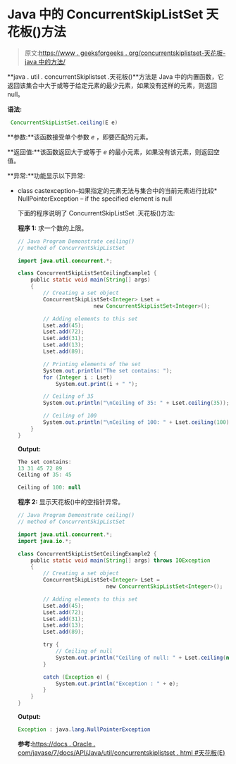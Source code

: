 # Java 中的 ConcurrentSkipListSet 天花板()方法

> 原文:[https://www . geeksforgeeks . org/concurrentskiplistset-天花板-java 中的方法/](https://www.geeksforgeeks.org/concurrentskiplistset-ceiling-method-in-java/)

**java . util . concurrentSkiplistset .天花板()**方法是 Java 中的内置函数，它返回该集合中大于或等于给定元素的最少元素，如果没有这样的元素，则返回 null。

**语法:**

```java
 ConcurrentSkipListSet.ceiling(E e)

```

**参数:**该函数接受单个参数 *e* ，即要匹配的元素。

**返回值:**该函数返回大于或等于 *e* 的最小元素，如果没有该元素，则返回空值。

**异常:**功能显示以下异常:

*   class castexception–如果指定的元素无法与集合中的当前元素进行比较*   NullPointerException – if the specified element is null

    下面的程序说明了 ConcurrentSkipListSet .天花板()方法:

    **程序 1:** 求一个数的上限。

    ```java
    // Java Program Demonstrate ceiling()
    // method of ConcurrentSkipListSet 

    import java.util.concurrent.*;

    class ConcurrentSkipListSetCeilingExample1 {
        public static void main(String[] args)
        {
            // Creating a set object
            ConcurrentSkipListSet<Integer> Lset = 
                            new ConcurrentSkipListSet<Integer>();

            // Adding elements to this set
            Lset.add(45);
            Lset.add(72);
            Lset.add(31);
            Lset.add(13);
            Lset.add(89);

            // Printing elements of the set
            System.out.println("The set contains: ");
            for (Integer i : Lset)
                System.out.print(i + " ");

            // Ceiling of 35
            System.out.println("\nCeiling of 35: " + Lset.ceiling(35));

            // Ceiling of 100
            System.out.println("\nCeiling of 100: " + Lset.ceiling(100));
        }
    }
    ```

    **Output:**

    ```java
    The set contains: 
    13 31 45 72 89 
    Ceiling of 35: 45

    Ceiling of 100: null

    ```

    **程序 2:** 显示天花板()中的空指针异常。

    ```java
    // Java Program Demonstrate ceiling()
    // method of ConcurrentSkipListSet

    import java.util.concurrent.*;
    import java.io.*;

    class ConcurrentSkipListSetCeilingExample2 {
        public static void main(String[] args) throws IOException
        {
            // Creating a set object
            ConcurrentSkipListSet<Integer> Lset = 
                                new ConcurrentSkipListSet<Integer>();

            // Adding elements to this set
            Lset.add(45);
            Lset.add(72);
            Lset.add(31);
            Lset.add(13);
            Lset.add(89);

            try {
                // Ceiling of null
                System.out.println("Ceiling of null: " + Lset.ceiling(null));
            }

            catch (Exception e) {
                System.out.println("Exception : " + e);
            }
        }
    }
    ```

    **Output:**

    ```java
    Exception : java.lang.NullPointerException

    ```

    **参考:**[https://docs . Oracle . com/javase/7/docs/API/Java/util/concurrentskiplistset . html #天花板(E)](https://docs.oracle.com/javase/7/docs/api/java/util/concurrent/ConcurrentSkipListSet.html#ceiling(E))